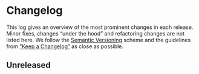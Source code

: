 # Changelog

This log gives an overview of the most prominent changes in each release. Minor fixes, changes “under the hood” and refactoring changes are not listed here. We follow the <a href="http://semver.org">Semantic Versioning</a> scheme and the guidelines from <a href="https://keepachangelog.com">“Keep a Changelog”</a> as close as possible.

## Unreleased

